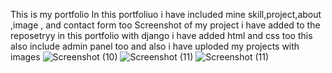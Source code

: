 This is my portfolio 
In this portfoliuo i have included mine skill,project,about ,image , and contact form too
Screenshot of my project i have added to the reposetryy 
in this portfolio with django i have added html and css too 
this also include admin panel too
and also i have uploded my projects with images 
![Screenshot (10)](https://github.com/user-attachments/assets/6e490c35-7dfc-414a-b7fa-31c919316778)
![Screenshot (11)](https://github.com/user-attachments/assets/3b46b9f7-c2ff-44a0-8c1b-c7325d03699c)
![Screenshot (11)](https://github.com/user-attachments/assets/4376169d-24af-4ece-9703-52cbb2a7cbba)


